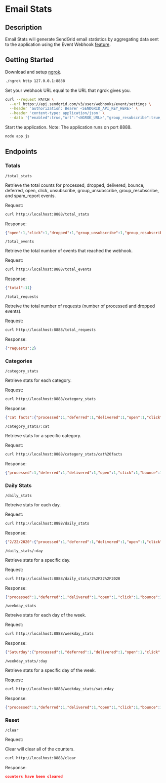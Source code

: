 # Email Stats

## Description

Email Stats will generate SendGrid email statistics by aggregating data sent to the application using the Event Webhook [feature](https://sendgrid.com/docs/for-developers/tracking-events/event).

## Getting Started

Download and setup [ngrok](https://ngrok.com/download).

```bash
./ngrok http 127.0.0.1:8888
```

Set your webhook URL equal to the URL that ngrok gives you.

```bash
curl --request PATCH \
  --url https://api.sendgrid.com/v3/user/webhooks/event/settings \
  --header 'authorization: Bearer <SENDGRID_API_KEY_HERE>' \
  --header 'content-type: application/json' \
  --data '{"enabled":true,"url":"<NGROK_URL>","group_resubscribe":true,"delivered":true,"group_unsubscribe":true,"spam_report":true,"bounce":true,"deferred":true,"unsubscribe":true,"processed":true,"open":true,"click":true,"dropped":true}'
```

Start the application. Note: The application runs on port 8888.

```bash
node app.js
```

## Endpoints

### Totals

`/total_stats`

Retrieve the total counts for processed, dropped, delivered, bounce, deferred, open, click, unsubscribe, group_unsubscribe, group_resubscribe, and spam_report events.

Request:

```bash
curl http://localhost:8888/total_stats
```

Response:

```json
{"open":1,"click":1,"dropped":1,"group_unsubscribe":1,"group_resubscribe":1,"unsubscribe":1,"processed":1,"delivered":1,"bounce":1,"deferred":1,"spamreport":1}
```

`/total_events`

Retrieve the total number of events that reached the webhook.

Request:

```bash
curl http://localhost:8888/total_events
```

Response:

```json
{"total":11}
```

`/total_requests`

Retreive the total number of requests (number of processed and dropped events).

Request:

```bash
curl http://localhost:8888/total_requests
```

Response:

```json
{"requests":2}
```

### Categories

`/category_stats`

Retrieve stats for each category.

Request:

```bash
curl http://localhost:8888/category_stats
```

Response:

```json
{"cat facts":{"processed":1,"deferred":1,"delivered":1,"open":1,"click":1,"bounce":1,"dropped":1,"spamreport":1,"unsubscribe":1,"group_unsubscribe":1,"group_resubscribe":1}}
```

`/category_stats/:cat`

Retrieve stats for a specific category.

Request:

```bash
curl http://localhost:8888/category_stats/cat%20facts
```

Response:

```json
{"processed":1,"deferred":1,"delivered":1,"open":1,"click":1,"bounce":1,"dropped":1,"spamreport":1,"unsubscribe":1,"group_unsubscribe":1,"group_resubscribe":1}
```

### Daily Stats

`/daily_stats`

Retreive stats for each day.

Request:

```bash
curl http://localhost:8888/daily_stats
```

Response:

```json
{"2/22/2020":{"processed":1,"deferred":1,"delivered":1,"open":1,"click":1,"bounce":1,"dropped":1,"spamreport":1,"unsubscribe":1,"group_unsubscribe":1,"group_resubscribe":1}}
```

`/daily_stats/:day`

Retrieve stats for a specific day.

Request:

```bash
curl http://localhost:8888/daily_stats/2%2F22%2F2020
```

Response:

```json
{"processed":1,"deferred":1,"delivered":1,"open":1,"click":1,"bounce":1,"dropped":1,"spamreport":1,"unsubscribe":1,"group_unsubscribe":1,"group_resubscribe":1}
```

`/weekday_stats`

Retreive stats for each day of the week.

Request:

```bash
curl http://localhost:8888/weekday_stats
```

Response:

```json
{"Saturday":{"processed":1,"deferred":1,"delivered":1,"open":1,"click":1,"bounce":1,"dropped":1,"spamreport":1,"unsubscribe":1,"group_unsubscribe":1,"group_resubscribe":1}}
```

`/weekday_stats/:day`

Retrieve stats for a specific day of the week.

Request:

```bash
curl http://localhost:8888/weekday_stats/saturday
```

Response:

```json
{"processed":1,"deferred":1,"delivered":1,"open":1,"click":1,"bounce":1,"dropped":1,"spamreport":1,"unsubscribe":1,"group_unsubscribe":1,"group_resubscribe":1}
```

### Reset

`/clear`

Request:

Clear will clear all of the counters.

```bash
curl http://localhost:8888/clear
```

Response:

```json
counters have been cleared
```
